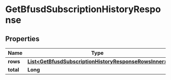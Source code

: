 

# GetBfusdSubscriptionHistoryResponse


## Properties

| Name | Type | Description | Notes |
|------------ | ------------- | ------------- | -------------|
|**rows** | [**List&lt;GetBfusdSubscriptionHistoryResponseRowsInner&gt;**](GetBfusdSubscriptionHistoryResponseRowsInner.md) |  |  [optional] |
|**total** | **Long** |  |  [optional] |



